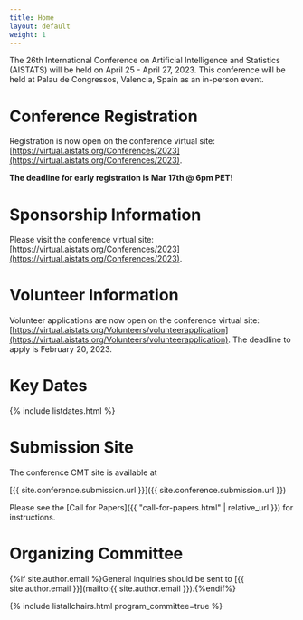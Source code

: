 ```yaml
---
title: Home
layout: default
weight: 1
---
```


The 26th International Conference on Artificial Intelligence and Statistics (AISTATS) will be held on April 25 - April 27, 2023. This conference will be held at Palau de Congressos, Valencia, Spain as an in-person event.

# Conference Registration

Registration is now open on the conference virtual site: [https://virtual.aistats.org/Conferences/2023](https://virtual.aistats.org/Conferences/2023).

**The deadline for early registration is Mar 17th @ 6pm PET!**

# Sponsorship Information

Please visit the conference virtual site: [https://virtual.aistats.org/Conferences/2023](https://virtual.aistats.org/Conferences/2023).

# Volunteer Information

Volunteer applications are now open on the conference virtual site: [https://virtual.aistats.org/Volunteers/volunteerapplication](https://virtual.aistats.org/Volunteers/volunteerapplication). The deadline to apply is February 20, 2023.


# Key Dates 

{% include listdates.html %}

# Submission Site

The conference CMT site is available at 

[{{ site.conference.submission.url }}]({{ site.conference.submission.url }})

Please see the [Call for Papers]({{ "call-for-papers.html" | relative_url }}) for instructions. 


# Organizing Committee

{%if site.author.email %}General inquiries should be sent to [{{ site.author.email }}](mailto:{{ site.author.email }}).{%endif%}

{% include listallchairs.html program_committee=true %}

<!-- # Contributing 

If you would like to nominate yourself or a colleague for a role as a reviewer, meta-reviewer, or organizing committee member (future or current), then you can do so using the following form:

[https://forms.gle/5HmYFiNCHfEm7ipt9](https://forms.gle/5HmYFiNCHfEm7ipt9) -->